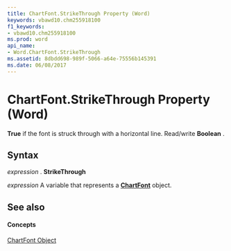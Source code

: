 ```yaml
---
title: ChartFont.StrikeThrough Property (Word)
keywords: vbawd10.chm255918100
f1_keywords:
- vbawd10.chm255918100
ms.prod: word
api_name:
- Word.ChartFont.StrikeThrough
ms.assetid: 8dbdd698-989f-5066-a64e-75556b145391
ms.date: 06/08/2017
---
```



# ChartFont.StrikeThrough Property (Word)

 **True** if the font is struck through with a horizontal line. Read/write **Boolean** .


## Syntax

 _expression_ . **StrikeThrough**

 _expression_ A variable that represents a **[ChartFont](chartfont-object-word.md)** object.


## See also


#### Concepts


[ChartFont Object](chartfont-object-word.md)

